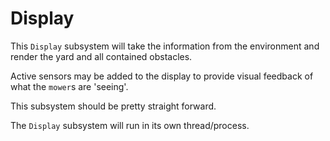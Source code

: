 # Display #

This `Display` subsystem will take the information from the environment and render the yard and all contained obstacles.

Active sensors may be added to the display to provide visual feedback of what the `mower`s are 'seeing'.

This subsystem should be pretty straight forward.

The `Display` subsystem will run in its own thread/process.
